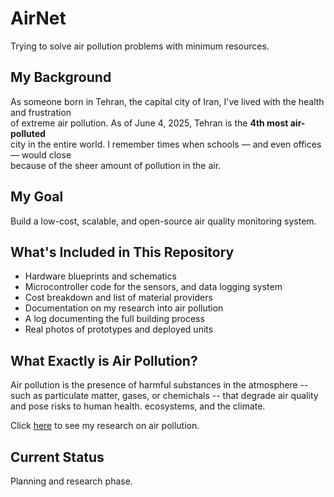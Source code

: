# AirNet

Trying to solve air pollution problems with minimum resources.


## My Background

As someone born in Tehran, the capital city of Iran, I've lived with the health and frustration  
of extreme air pollution. As of June 4, 2025, Tehran is the **4th most air-polluted**  
city in the entire world. I remember times when schools — and even offices — would close  
because of the sheer amount of pollution in the air.


## My Goal

Build a low-cost, scalable, and open-source air quality monitoring system.


## What's Included in This Repository

- Hardware blueprints and schematics  
- Microcontroller code for the sensors, and data logging system  
- Cost breakdown and list of material providers  
- Documentation on my research into air pollution  
- A log documenting the full building process  
- Real photos of prototypes and deployed units

## What Exactly is Air Pollution?

Air pollution is the presence of harmful substances in the atmosphere -- such as particulate matter, gases, or chemichals -- that degrade air quality and pose risks to human health. ecosystems, and the climate.

Click [here](research.md#airnet-research-paper) to see my research on air pollution.

## Current Status

Planning and research phase.

